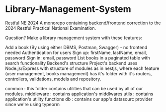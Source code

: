 # Library-Management-System
Restful NE 2024 
A monorepo containing backend/frontend correction to the 2024 Restful Practical National Examination.

Question?
Make a library management system with these features:

Add a book (By using either DBMS, Postman, Swagger) - no frontend needed
Authentication for users
Sign up:
firstName, lastName, email, password
Sign in:
email, password
List books in a paginated table with search functionality
Backend's structure
Project's backend uses Node.js/Express with structure of modules as in nestjs, where each feature (user management, books management) has it's folder with it's routers, controllers, validations, models and repository.

common : this folder contains utilities that can be used by all of our modules.
middleware : contains application's middlwares
utils : contains application's utility functions
db : contains our app's datasourc provider since we're using typeorm
